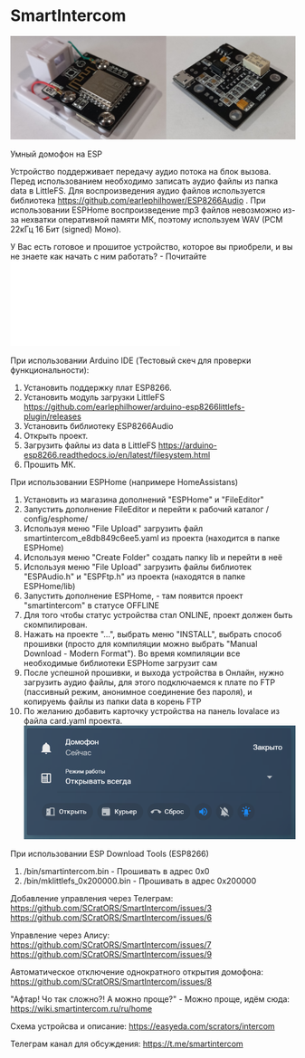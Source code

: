 # SmartIntercom

![](images/main.jpg)

Умный домофон на ESP

Устройство поддерживает передачу аудио потока на блок вызова. Перед использованием необходимо записать аудио файлы из папка data в LittleFS.
Для воспроизведения аудио файлов используется библиотека https://github.com/earlephilhower/ESP8266Audio .
При использовании ESPHome воспроизведение mp3 файлов невозможно из-за нехватки оперативной памяти МК, поэтому используем WAV (PCM 22кГц 16 Бит (signed) Моно).

У Вас есть готовое и прошитое устройство, которое вы приобрели, и вы не знаете как начать с ним работать? - Почитайте ![](userguide.pdf)

При использовании Arduino IDE (Тестовый скеч для проверки функциональности):
1. Установить поддержку плат ESP8266.
2. Установить модуль загрузки LittleFS https://github.com/earlephilhower/arduino-esp8266littlefs-plugin/releases
3. Установить библиотеку ESP8266Audio
4. Открыть проект.
5. Загрузить файлы из data в LittleFS https://arduino-esp8266.readthedocs.io/en/latest/filesystem.html
6. Прошить МК.

При использовании ESPHome (напримере HomeAssistans)
1. Установить из магазина дополнений "ESPHome" и "FileEditor"
2. Запустить дополнение FileEditor и перейти к рабочий каталог /сonfig/esphome/
3. Используя меню "File Upload" загрузить файл smartintercom_e8db849c6ee5.yaml из проекта (находится в папке ESPHome)
4. Используя меню "Create Folder" создать папку lib и перейти в неё
5. Используя меню "File Upload" загрузить файлы  библиотек "ESPAudio.h" и "ESPFtp.h" из проекта (находятся в папке ESPHome/lib)
6. Запустить дополнение ESPHome, - там появится проект "smartintercom" в статусе OFFLINE
7. Для того чтобы статус устройства стал ONLINE, проект должен быть скомпилирован.
8. Нажать на проекте "...", выбрать меню "INSTALL", выбрать способ прошивки (просто для компиляции можно выбрать "Manual Download - Modern Format"). Во время компиляции все необходимые библиотеки ESPHome загрузит сам
9. После успешной прошивки, и выхода устройства в Онлайн, нужно загрузить аудио файлы, для этого подключаемся к плате по FTP (пассивный режим, анонимное соединение без пароля), и копируемь файлы из папки data в корень FTP
10. По желанию добавить карточку устройства на панель lovalace из файла card.yaml проекта. ![](images/card.png)

При использовании ESP Download Tools (ESP8266)
1. /bin/smartintercom.bin - Прошивать в адрес 0x0
2. /bin/mklittlefs_0x200000.bin - Прошивать в адрес 0x200000

Добавление управления через Телеграм:
https://github.com/SCratORS/SmartIntercom/issues/3
https://github.com/SCratORS/SmartIntercom/issues/6

Управление через Алису:
https://github.com/SCratORS/SmartIntercom/issues/7
https://github.com/SCratORS/SmartIntercom/issues/9

Автоматическое отключение однократного открытия домофона:
https://github.com/SCratORS/SmartIntercom/issues/8

"Афтар! Чо так сложно?! А можно проще?" - Можно проще, идём сюда:
https://wiki.smartintercom.ru/ru/home

Схема устройсва и описание:
https://easyeda.com/scrators/intercom

Телеграм канал для обсуждения:
https://t.me/smartintercom
